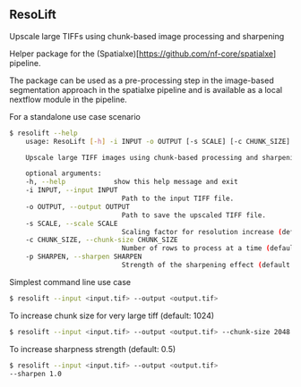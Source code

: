 ## ResoLift

Upscale large TIFFs using chunk-based image processing and sharpening

Helper package for the (Spatialxe)[https://github.com/nf-core/spatialxe] pipeline.

The package can be used as a pre-processing step in the image-based segmentation approach in the spatialxe pipeline and is available as a local nextflow module in the pipeline.

For a standalone use case scenario

```bash
$ resolift --help
    usage: ResoLift [-h] -i INPUT -o OUTPUT [-s SCALE] [-c CHUNK_SIZE] [-p SHARPEN]

    Upscale large TIFF images using chunk-based processing and sharpening.

    optional arguments:
    -h, --help            show this help message and exit
    -i INPUT, --input INPUT
                            Path to the input TIFF file.
    -o OUTPUT, --output OUTPUT
                            Path to save the upscaled TIFF file.
    -s SCALE, --scale SCALE
                            Scaling factor for resolution increase (default: 2.0).
    -c CHUNK_SIZE, --chunk-size CHUNK_SIZE
                            Number of rows to process at a time (default: 1024).
    -p SHARPEN, --sharpen SHARPEN
                            Strength of the sharpening effect (default: 1.0).

```

Simplest command line use case

```bash
$ resolift --input <input.tif> --output <output.tif>
```

To increase chunk size for very large tiff (default: 1024)

```bash
$ resolift --input <input.tif> --output <output.tif> --chunk-size 2048
```

To increase sharpness strength (default: 0.5)

```bash
$ resolift --input <input.tif> --output <output.tif>
--sharpen 1.0
```
